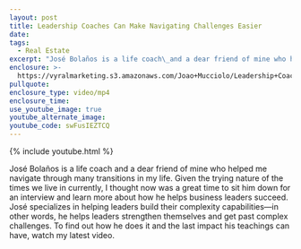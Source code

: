 ```yaml
---
layout: post
title: Leadership Coaches Can Make Navigating Challenges Easier
date:
tags:
  - Real Estate
excerpt: "José Bolaños is a life coach\_and a dear friend of mine who helped me navigate through many transitions in my life."
enclosure: >-
  https://vyralmarketing.s3.amazonaws.com/Joao+Mucciolo/Leadership+Coaches+Can+Make+Navigating+Challenges+Easier.mp4
pullquote:
enclosure_type: video/mp4
enclosure_time:
use_youtube_image: true
youtube_alternate_image:
youtube_code: swFusIEZTCQ
---
```


{% include youtube.html %}

Jos&eacute; Bola&ntilde;os is a life coach and a dear friend of mine who helped me navigate through many transitions in my life. Given the trying nature of the times we live in currently, I thought now was a great time to sit him down for an interview and learn more about how he helps business leaders succeed. Jos&eacute; specializes in helping leaders build their complexity capabilities—in other words, he helps leaders strengthen themselves and get past complex challenges. To find out how he does it and the last impact his teachings can have, watch my latest video.